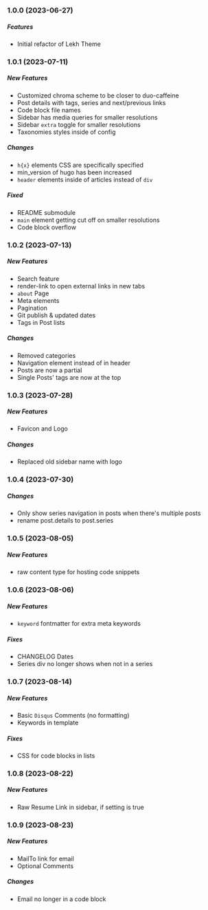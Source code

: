 ### 1.0.0 (2023-06-27)

##### Features
* Initial refactor of Lekh Theme

### 1.0.1 (2023-07-11)

##### New Features
* Customized chroma scheme to be closer to duo-caffeine
* Post details with tags, series and next/previous links
* Code block file names
* Sidebar has media queries for smaller resolutions
* Sidebar `extra` toggle for smaller resolutions
* Taxonomies styles inside of config

##### Changes
* `h{x}` elements CSS are specifically specified
* min_version of hugo has been increased
* `header` elements inside of articles instead of `div`

##### Fixed
* README submodule
* `main` element getting cut off on smaller resolutions
* Code block overflow

### 1.0.2 (2023-07-13)

##### New Features
* Search feature
* render-link to open external links in new tabs
* `about` Page
* Meta elements
* Pagination
* Git publish & updated dates
* Tags in Post lists

##### Changes
* Removed categories
* Navigation element instead of in header
* Posts are now a partial
* Single Posts' tags are now at the top

### 1.0.3 (2023-07-28)

##### New Features
* Favicon and Logo

##### Changes
* Replaced old sidebar name with logo

### 1.0.4 (2023-07-30)

##### Changes
* Only show series navigation in posts when there's multiple posts
* rename post.details to post.series

### 1.0.5 (2023-08-05)

##### New Features
* raw content type for hosting code snippets

### 1.0.6 (2023-08-06)

##### New Features
* `keyword` fontmatter for extra meta keywords

##### Fixes
* CHANGELOG Dates
* Series div no longer shows when not in a series

### 1.0.7 (2023-08-14)

##### New Features
* Basic `Disqus` Comments (no formatting)
* Keywords in template

##### Fixes
* CSS for code blocks in lists

### 1.0.8 (2023-08-22)

##### New Features
* Raw Resume Link in sidebar, if setting is true

### 1.0.9 (2023-08-23)

##### New Features
* MailTo link for email
* Optional Comments

##### Changes
* Email no longer in a code block
